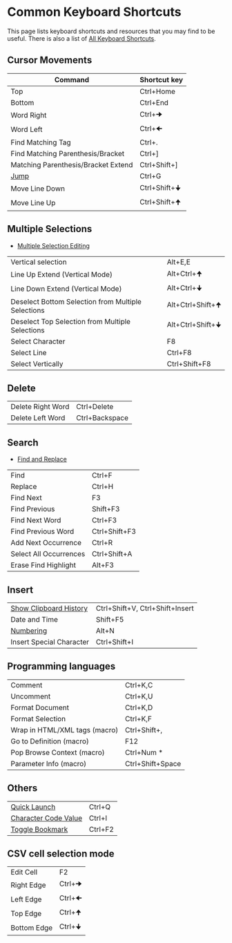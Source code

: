# Common Keyboard Shortcuts

This page lists keyboard shortcuts and resources that you may find to be useful. There is also a list of [All Keyboard Shortcuts](all_keyboard_shortcuts).

## Cursor Movements
Command | Shortcut key
--|--
Top|Ctrl+Home
Bottom|Ctrl+End
Word Right|Ctrl+🠊
Word Left|Ctrl+🠈
Find Matching Tag|Ctrl+.
Find Matching Parenthesis/Bracket|Ctrl+]
Matching Parenthesis/Bracket Extend|Ctrl+Shift+]
[Jump](https://www.emeditor.com/text-editor-features/more-features/jump/)|Ctrl+G
Move Line Down|Ctrl+Shift+🠋
Move Line Up|Ctrl+Shift+🠉

## Multiple Selections

- [Multiple Selection Editing](https://www.emeditor.com/text-editor-features/coding/multiple-selection-editing/)

| | |
--|--
Vertical selection | Alt+E,E 
Line Up Extend (Vertical Mode)|Alt+Ctrl+🠉
Line Down Extend (Vertical Mode)|Alt+Ctrl+🠋
Deselect Bottom Selection from Multiple Selections|Alt+Ctrl+Shift+🠉
Deselect Top Selection from Multiple Selections|Alt+Ctrl+Shift+🠋
Select Character|F8
Select Line|Ctrl+F8
Select Vertically|Ctrl+Shift+F8

## Delete

| | |
--|--
Delete Right Word|Ctrl+Delete
Delete Left Word|Ctrl+Backspace

## Search

- [Find and Replace](https://www.emeditor.com/text-editor-features/coding/find-replace/)

| | |
--|--
Find|Ctrl+F
Replace|Ctrl+H
Find Next|F3
Find Previous|Shift+F3
Find Next Word|Ctrl+F3
Find Previous Word|Ctrl+Shift+F3
Add Next Occurrence|Ctrl+R
Select All Occurrences|Ctrl+Shift+A
Erase Find Highlight|Alt+F3

## Insert

| | |
--|--
[Show Clipboard History](https://www.emeditor.com/text-editor-features/coding/clipboard-history/)|Ctrl+Shift+V, Ctrl+Shift+Insert
Date and Time|Shift+F5
[Numbering](https://www.emeditor.com/text-editor-features/powerful-csv-tools/numbering/)|Alt+N
Insert Special Character|Ctrl+Shift+I

## Programming languages

| | |
--|--
Comment|Ctrl+K,C
Uncomment|Ctrl+K,U
Format Document|Ctrl+K,D
Format Selection|Ctrl+K,F
Wrap in HTML/XML tags  (macro)|Ctrl+Shift+,
Go to Definition (macro)|F12
Pop Browse Context (macro)|Ctrl+Num *
Parameter Info (macro)|Ctrl+Shift+Space

## Others

| | |
--|--
[Quick Launch](https://www.emeditor.com/text-editor-features/user-experience/quick-launch/)|Ctrl+Q
[Character Code Value](https://www.emeditor.com/text-editor-features/more-features/character-code-value/)|Ctrl+I
[Toggle Bookmark](https://www.emeditor.com/text-editor-features/more-features/bookmarks/)|Ctrl+F2

## CSV cell selection mode

| | |
--|--
Edit Cell|F2
Right Edge|Ctrl+🠊
Left Edge|Ctrl+🠈
Top Edge|Ctrl+🠉
Bottom Edge|Ctrl+🠋
